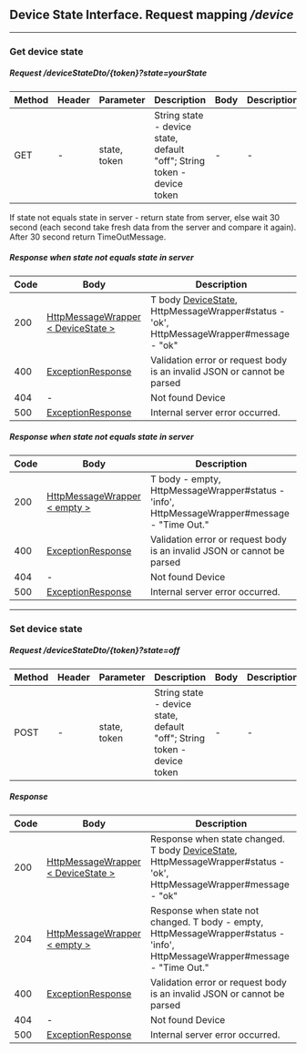 ## Device State Interface. Request mapping <em>/device</em>

___
### Get device state
##### Request /deviceStateDto/{token}?state=yourState
Method | Header | Parameter | Description | Body | Description
------------ | ------------- | -------------  | ------------- | ------------- | -------------
GET | - | state, token | String state - device state, default "off"; String token - device token | - | - | -

If state not equals state in server - return state from server, else wait 30 second (each second take fresh data from the server and compare it again). After 30 second return TimeOutMessage.

##### Response when state not equals state in server
Code | Body | Description
------------ | ------------- | -------------
200 | [HttpMessageWrapper < DeviceState >](../model/HttpMessageWrapper.md) | T body [DeviceState](../model/DeviceState.md), HttpMessageWrapper#status - 'ok', HttpMessageWrapper#message - "ok"
400 | [ExceptionResponse](../model/ExceptionResponse.md) | Validation error or request body is an invalid JSON or cannot be parsed
404 | - | Not found Device
500 | [ExceptionResponse](../model/ExceptionResponse.md) | Internal server error occurred.

##### Response when state not equals state in server
Code | Body | Description
------------ | ------------- | -------------
200 | [HttpMessageWrapper < empty >](../model/HttpMessageWrapper.md) | T body - empty, HttpMessageWrapper#status - 'info', HttpMessageWrapper#message - "Time Out."
400 | [ExceptionResponse](../model/ExceptionResponse.md) | Validation error or request body is an invalid JSON or cannot be parsed
404 | - | Not found Device
500 | [ExceptionResponse](../model/ExceptionResponse.md) | Internal server error occurred.

___
### Set device state
##### Request /deviceStateDto/{token}?state=off
Method | Header | Parameter | Description | Body | Description
------------ | ------------- | -------------  | ------------- | ------------- | -------------
POST | - | state, token | String state - device state, default "off"; String token - device token | - | - | -

##### Response
Code | Body | Description
------------ | ------------- | -------------
200 | [HttpMessageWrapper < DeviceState >](../model/HttpMessageWrapper.md) | Response when state changed. T body [DeviceState](../model/DeviceState.md), HttpMessageWrapper#status - 'ok', HttpMessageWrapper#message - "ok"
204 | [HttpMessageWrapper < empty >](../model/HttpMessageWrapper.md) | Response when state not changed. T body - empty, HttpMessageWrapper#status - 'info', HttpMessageWrapper#message - "Time Out."
400 | [ExceptionResponse](../model/ExceptionResponse.md) | Validation error or request body is an invalid JSON or cannot be parsed
404 | - | Not found Device
500 | [ExceptionResponse](../model/ExceptionResponse.md) | Internal server error occurred.